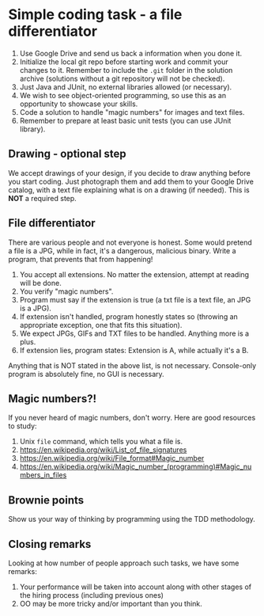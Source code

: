 # Simple coding task - a file differentiator

1. Use Google Drive and send us back a information when you done it.
2. Initialize the local git repo before starting work and commit your changes to it. 
Remember to include the `.git` folder in the solution archive (solutions without a git repository will not be checked).
3. Just Java and JUnit, no external libraries allowed (or necessary).
4. We wish to see object-oriented programming, so use this as an opportunity to showcase your skills.
5. Code a solution to handle "magic numbers" for images and text files. 
6. Remember to prepare at least basic unit tests (you can use JUnit library). 

## Drawing - optional step

We accept drawings of your design, if you decide to draw anything before you start coding. Just photograph them and add them to your Google Drive catalog, with a text file explaining what is on a drawing (if needed). This is **NOT** a required step.

## File differentiator

There are various people and not everyone is honest. Some would pretend a file is a JPG, while in fact, it's a dangerous, malicious binary. 
Write a program, that prevents that from happening!

1. You accept all extensions. No matter the extension, attempt at reading will be done.
2. You verify "magic numbers". 
3. Program must say if the extension is true (a txt file is a text file, an JPG is a JPG).
4. If extension isn't handled, program honestly states so (throwing an appropriate exception, one that fits this situation).
5. We expect JPGs, GIFs and TXT files to be handled. Anything more is a plus.
6. If extension lies, program states: Extension is A, while actually it's a B.

Anything that is NOT stated in the above list, is not necessary. Console-only program is absolutely fine, no GUI is necessary. 

## Magic numbers?!

If you never heard of magic numbers, don't worry. Here are good resources to study:

1. Unix `file` command, which tells you what a file is.
2. https://en.wikipedia.org/wiki/List_of_file_signatures
3. https://en.wikipedia.org/wiki/File_format#Magic_number
4. https://en.wikipedia.org/wiki/Magic_number_(programming)#Magic_numbers_in_files

## Brownie points
Show us your way of thinking by programming using the TDD methodology.

## Closing remarks

Looking at how number of people approach such tasks, we have some remarks:

1. Your performance will be taken into account along with other stages of the hiring process (including previous ones)
2. OO may be more tricky and/or important than you think.